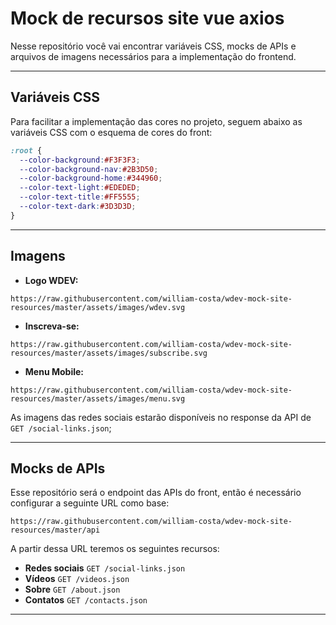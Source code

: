 # Mock de recursos site vue axios

Nesse repositório você vai encontrar variáveis CSS, mocks de APIs e arquivos de imagens necessários para a implementação do frontend.

___________________

## Variáveis CSS

Para facilitar a implementação das cores no projeto, seguem abaixo as variáveis CSS com o esquema de cores do front:
```css
:root {
  --color-background:#F3F3F3;
  --color-background-nav:#2B3D50;
  --color-background-home:#344960;
  --color-text-light:#EDEDED;
  --color-text-title:#FF5555;
  --color-text-dark:#3D3D3D;
}
```

___________________

## Imagens

* **Logo WDEV:**  
```
https://raw.githubusercontent.com/william-costa/wdev-mock-site-resources/master/assets/images/wdev.svg
```

* **Inscreva-se:**
```
https://raw.githubusercontent.com/william-costa/wdev-mock-site-resources/master/assets/images/subscribe.svg
```

* **Menu Mobile:**
```
https://raw.githubusercontent.com/william-costa/wdev-mock-site-resources/master/assets/images/menu.svg
```

As imagens das redes sociais estarão disponíveis no response da API de `GET /social-links.json`;
___________________

## Mocks de APIs

Esse repositório será o endpoint das APIs do front, então é necessário configurar a seguinte URL como base:
```
https://raw.githubusercontent.com/william-costa/wdev-mock-site-resources/master/api
```

A partir dessa URL teremos os seguintes recursos:
* **Redes sociais** `GET /social-links.json`
* **Vídeos** `GET /videos.json`
* **Sobre** `GET /about.json`
* **Contatos** `GET /contacts.json`

___________________

